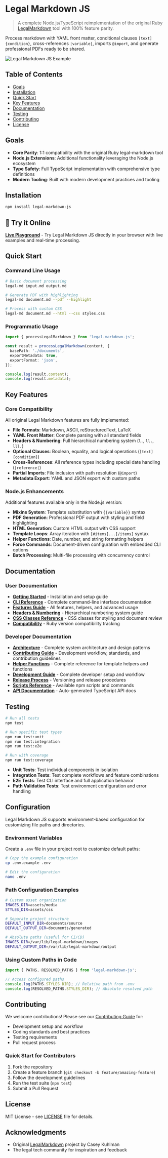 # Legal Markdown JS

> A complete Node.js/TypeScript reimplementation of the original Ruby
> [LegalMarkdown](https://github.com/compleatang/legal-markdown) tool with 100%
> feature parity.

Process markdown with YAML front matter, conditional clauses
`[text]{condition}`, cross-references `|variable|`, imports `@import`, and
generate professional PDFs ready to be shared.

![Legal Markdown JS Example](docs/legal-markdown-js-example.png)

## Table of Contents

- [Goals](#goals)
- [Installation](#installation)
- [Quick Start](#quick-start)
- [Key Features](#key-features)
- [Documentation](#documentation)
- [Testing](#testing)
- [Contributing](#contributing)
- [License](#license)

## Goals

- **Core Parity**: 1:1 compatibility with the original Ruby legal-markdown tool
- **Node.js Extensions**: Additional functionality leveraging the Node.js
  ecosystem
- **Type Safety**: Full TypeScript implementation with comprehensive type
  definitions
- **Modern Tooling**: Built with modern development practices and tooling

## Installation

```bash
npm install legal-markdown-js
```

## 🚀 Try it Online

**[Live Playground](https://petalo.github.io/legal-markdown-js/)** - Try Legal
Markdown JS directly in your browser with live examples and real-time
processing.

## Quick Start

### Command Line Usage

```bash
# Basic document processing
legal-md input.md output.md

# Generate PDF with highlighting
legal-md document.md --pdf --highlight

# Process with custom CSS
legal-md document.md --html --css styles.css
```

### Programmatic Usage

```typescript
import { processLegalMarkdown } from 'legal-markdown-js';

const result = processLegalMarkdown(content, {
  basePath: './documents',
  exportMetadata: true,
  exportFormat: 'json',
});

console.log(result.content);
console.log(result.metadata);
```

## Key Features

### Core Compatibility

All original Legal Markdown features are fully implemented:

- **File Formats**: Markdown, ASCII, reStructuredText, LaTeX
- **YAML Front Matter**: Complete parsing with all standard fields
- **Headers & Numbering**: Full hierarchical numbering system (`l.`, `ll.`,
  `lll.`)
- **Optional Clauses**: Boolean, equality, and logical operations
  (`[text]{condition}`)
- **Cross-References**: All reference types including special date handling
  (`|reference|`)
- **Partial Imports**: File inclusion with path resolution (`@import`)
- **Metadata Export**: YAML and JSON export with custom paths

### Node.js Enhancements

Additional features available only in the Node.js version:

- **Mixins System**: Template substitution with `{{variable}}` syntax
- **PDF Generation**: Professional PDF output with styling and field
  highlighting
- **HTML Generation**: Custom HTML output with CSS support
- **Template Loops**: Array iteration with `[#items]...[/items]` syntax
- **Helper Functions**: Date, number, and string formatting helpers
- **Force Commands**: Document-driven configuration with embedded CLI options
- **Batch Processing**: Multi-file processing with concurrency control

## Documentation

### User Documentation

- **[Getting Started](docs/GETTING-STARTED.md)** - Installation and setup guide
- **[CLI Reference](docs/CLI-REFERENCE.md)** - Complete command-line interface
  documentation
- **[Features Guide](docs/FEATURES-GUIDE.md)** - All features, helpers, and
  advanced usage
- **[Headers & Numbering](docs/HEADERS-NUMBERING.md)** - Hierarchical numbering
  system guide
- **[CSS Classes Reference](docs/CSS-CLASSES.md)** - CSS classes for styling and
  document review
- **[Compatibility](docs/COMPATIBILITY.md)** - Ruby version compatibility
  tracking

### Developer Documentation

- **[Architecture](docs/ARCHITECTURE.md)** - Complete system architecture and
  design patterns
- **[Contributing Guide](docs/CONTRIBUTING.md)** - Development workflow,
  standards, and contribution guidelines
- **[Helper Functions](docs/HELPERS.md)** - Complete reference for template
  helpers and functions
- **[Development Guide](docs/DEVELOPMENT-GUIDE.md)** - Complete developer setup
  and workflow
- **[Release Process](docs/RELEASE-PROCESS.md)** - Versioning and release
  procedures
- **[Scripts Reference](docs/SCRIPTS-REFERENCE.md)** - Available npm scripts and
  commands
- **[API Documentation](docs/api/)** - Auto-generated TypeScript API docs

## Testing

```bash
# Run all tests
npm test

# Run specific test types
npm run test:unit
npm run test:integration
npm run test:e2e

# Run with coverage
npm run test:coverage
```

- **Unit Tests**: Test individual components in isolation
- **Integration Tests**: Test complete workflows and feature combinations
- **E2E Tests**: Test CLI interface and full application behavior
- **Path Validation Tests**: Test environment configuration and error handling

## Configuration

Legal Markdown JS supports environment-based configuration for customizing file
paths and directories.

### Environment Variables

Create a `.env` file in your project root to customize default paths:

```bash
# Copy the example configuration
cp .env.example .env

# Edit the configuration
nano .env
```

### Path Configuration Examples

```bash
# Custom asset organization
IMAGES_DIR=assets/media
STYLES_DIR=assets/css

# Separate project structure
DEFAULT_INPUT_DIR=documents/source
DEFAULT_OUTPUT_DIR=documents/generated

# Absolute paths (useful for CI/CD)
IMAGES_DIR=/var/lib/legal-markdown/images
DEFAULT_OUTPUT_DIR=/var/lib/legal-markdown/output
```

### Using Custom Paths in Code

```typescript
import { PATHS, RESOLVED_PATHS } from 'legal-markdown-js';

// Access configured paths
console.log(PATHS.STYLES_DIR); // Relative path from .env
console.log(RESOLVED_PATHS.STYLES_DIR); // Absolute resolved path
```

## Contributing

We welcome contributions! Please see our
[Contributing Guide](docs/CONTRIBUTING.md) for:

- Development setup and workflow
- Coding standards and best practices
- Testing requirements
- Pull request process

### Quick Start for Contributors

1. Fork the repository
2. Create a feature branch (`git checkout -b feature/amazing-feature`)
3. Follow the development guidelines
4. Run the test suite (`npm test`)
5. Submit a Pull Request

## License

MIT License - see [LICENSE](LICENSE) file for details.

## Acknowledgments

- Original [LegalMarkdown](https://github.com/compleatang/legal-markdown)
  project by Casey Kuhlman
- The legal tech community for inspiration and feedback
